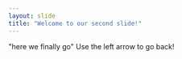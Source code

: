 ```yaml
---
layout: slide
title: "Welcome to our second slide!"
---
```

"here we finally go"
Use the left arrow to go back!
